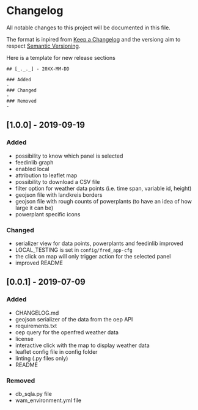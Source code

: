 # Changelog
All notable changes to this project will be documented in this file.

The format is inpired from [Keep a Changelog](http://keepachangelog.com/en/1.0.0/)
and the versiong aim to respect [Semantic Versioning](http://semver.org/spec/v2.0.0.html).

Here is a template for new release sections

```
## [_._._] - 20XX-MM-DD

### Added
-
### Changed
-
### Removed
-
```

## [1.0.0] - 2019-09-19

### Added
- possibility to know which panel is selected
- feedinlib graph
- enabled local
- attribution to leaflet map
- possibility to download a CSV file
- filter option for weather data points (i.e. time span, variable id, height)
- geojson file with landkreis borders
- geojson file with rough counts of powerplants (to have an idea of how large it can be)
- powerplant specific icons

### Changed
- serializer view for data points, powerplants and feedinlib improved
- LOCAL_TESTING is set in `config/fred_app-cfg`
- the click on map will only trigger action for the selected panel
- improved README


## [0.0.1] - 2019-07-09

### Added
- CHANGELOG.md
- geojson serializer of the data from the oep API
- requirements.txt
- oep query for the openfred weather data
- license
- interactive click with the map to display weather data
- leaflet config file in config folder
- linting (.py files only)
- README

### Removed
- db_sqla.py file
- wam_environment.yml file


